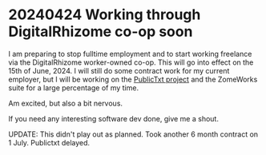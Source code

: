 # 20240424 Working through DigitalRhizome co-op soon
I am preparing to stop fulltime employment and to start working freelance via the DigitalRhizome worker-owned co-op.
This will go into effect on the 15th of June, 2024. I will still do some contract work for my current employer, but I will be working on the [PublicTxt project](https://github.com/publictext) and the ZomeWorks suite for a large percentage of my time.

Am excited, but also a bit nervous. 

If you need any interesting software dev done, give me a shout.

UPDATE: This didn't play out as planned. Took another 6 month contract on 1 July. Publictxt delayed.